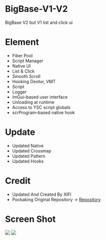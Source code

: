 # BigBase-V1-V2
BigBase V2 but V1 list and click ui

# Element

- Fiber Pool
- Script Manager
- Native UI
- List & Click
- Smooth Scroll
- Hooking Deotur, VMT
- Script
- Logger
- ImGui–based user interface
- Unloading at runtime
- Access to YSC script globals
- scrProgram–based native hook

# Update

- Updated Native
- Updated Crossmap
- Updated Pattern
- Updated Hooks

# Credit
- Updated And Created By XIFI
- Pockaking Original Repository -> [Repository](https://github.com/Pocakking/BigBaseV2)

# Screen Shot

![](console.png)
![](menu.png)
